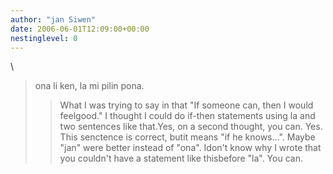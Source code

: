 ```yaml
---
author: "jan Siwen"
date: 2006-06-01T12:09:00+00:00
nestinglevel: 0
---
```

\
> 
> 
>ona li ken, la mi pilin pona.
>> What I was trying to say in that "If someone can, then I would feelgood." I thought I could
> do if-then statements using la and two sentences like that.Yes, on a second thought, you can. Yes. This senctence is correct, butit means "if he knows...". Maybe "jan" were better instead of "ona". Idon't know why I wrote that you couldn't have a statement like thisbefore "la". You can.